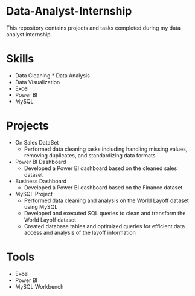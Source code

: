 # Data-Analyst-Internship
This repository contains projects and tasks completed during my data analyst internship.

# Skills
* Data Cleaning * Data Analysis
* Data Visualization
* Excel
* Power BI
* MySQL

# Projects
* On Sales DataSet
  - Performed data cleaning tasks including handling missing values, removing duplicates, and standardizing data formats
* Power BI Dashboard
  - Developed a Power BI dashboard based on the cleaned sales dataset
* Business Dashboard
  - Developed a Power BI dashboard based on the Finance dataset
* MySQL Project
  - Performed data cleaning and analysis on the World Layoff dataset using MySQL
  - Developed and executed SQL queries to clean and transform the World Layoff dataset 
  - Created database tables and optimized queries for efficient data access and analysis of the layoff information

# Tools 
* Excel
* Power BI
* MySQL Workbench
